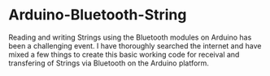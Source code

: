 # Arduino-Bluetooth-String
Reading and writing Strings using the Bluetooth modules on Arduino has been a challenging event. I have thoroughly searched the internet and have mixed a few things to create this basic working code for receival and transfering of Strings via Bluetooth on the Arduino platform.
